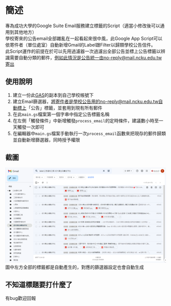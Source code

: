 # 簡述
專為成功大學的Google Suite Email服務建立標籤的Script（適當小修改後可以通用到其他地方）  
學校寄來的公告email全部雜亂在一起看起來很中風，此Google App Script可以依寄件者（單位處室）自動新增Gmail的Label跟Filter以歸類學校公告信件。  
此Script運作的前提在於可以先用過濾器一次過濾出全部公告並標上公告標籤以辨識需要自動分類的郵件，例如此情況是公告統一由no-reply@mail.ncku.edu.tw寄出

## 使用說明
1. 建立一份此[GAS](https://script.google.com/d/1qbvvdGtI5CiiZcUPqwyXTnuff4L8QQFQdhY-0yHCDWUcBV_19shVjlCG/edit?usp=sharing)的副本到自己學校帳號下
2. 建立Email篩選器，將寄件者是學校公告用的no-reply@mail.ncku.edu.tw自動標上「公告」標籤，並套用到現有所有郵件
3. 在此`main.gs`檔案第一個字串中指定公告標籤名稱
4. 在左側「觸發條件」中新增觸發`process_email`的定時條件，建議數小時至一天觸發一次即可
5. 在編輯器中`main.gs`檔案手動執行一次`process_email`函數來把現存的郵件歸類並自動新增篩選器，同時授予權限

## 截圖
![](https://github.com/nyraa/gmail-label-creator/blob/master/screenshot_1.png?raw=true)
圖中左方全部的標籤都是自動產生的，對應的篩選器設定也會自動生成

## 不知道標題要打什麼了
有bug歡迎回報